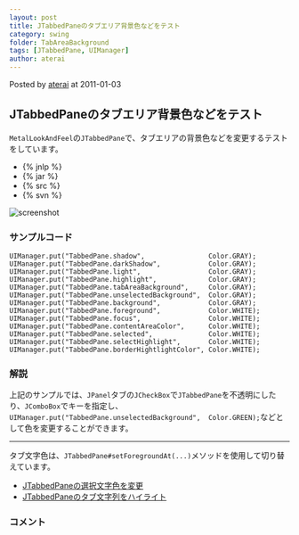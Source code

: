 ```yaml
---
layout: post
title: JTabbedPaneのタブエリア背景色などをテスト
category: swing
folder: TabAreaBackground
tags: [JTabbedPane, UIManager]
author: aterai
---
```


Posted by [aterai](http://terai.xrea.jp/aterai.html) at 2011-01-03

## JTabbedPaneのタブエリア背景色などをテスト
`MetalLookAndFeel`の`JTabbedPane`で、タブエリアの背景色などを変更するテストをしています。

- {% jnlp %}
- {% jar %}
- {% src %}
- {% svn %}

<!-- dummy comment line for breaking list -->

![screenshot](http://lh4.ggpht.com/_9Z4BYR88imo/TSFbcaeJLEI/AAAAAAAAAw0/zQFscoerEGk/s800/TabAreaBackground.png)

### サンプルコード
<pre class="prettyprint"><code>UIManager.put("TabbedPane.shadow",                Color.GRAY);
UIManager.put("TabbedPane.darkShadow",            Color.GRAY);
UIManager.put("TabbedPane.light",                 Color.GRAY);
UIManager.put("TabbedPane.highlight",             Color.GRAY);
UIManager.put("TabbedPane.tabAreaBackground",     Color.GRAY);
UIManager.put("TabbedPane.unselectedBackground",  Color.GRAY);
UIManager.put("TabbedPane.background",            Color.GRAY);
UIManager.put("TabbedPane.foreground",            Color.WHITE);
UIManager.put("TabbedPane.focus",                 Color.WHITE);
UIManager.put("TabbedPane.contentAreaColor",      Color.WHITE);
UIManager.put("TabbedPane.selected",              Color.WHITE);
UIManager.put("TabbedPane.selectHighlight",       Color.WHITE);
UIManager.put("TabbedPane.borderHightlightColor", Color.WHITE);
</code></pre>

### 解説
上記のサンプルでは、`JPanel`タブの`JCheckBox`で`JTabbedPane`を不透明にしたり、`JComboBox`でキーを指定し、`UIManager.put("TabbedPane.unselectedBackground",  Color.GREEN);`などとして色を変更することができます。

- - - -
タブ文字色は、`JTabbedPane#setForegroundAt(...)`メソッドを使用して切り替えています。

- [JTabbedPaneの選択文字色を変更](http://terai.xrea.jp/Swing/ColorTab.html)
- [JTabbedPaneのタブ文字列をハイライト](http://terai.xrea.jp/Swing/TabTitleHighlight.html)

<!-- dummy comment line for breaking list -->

### コメント
